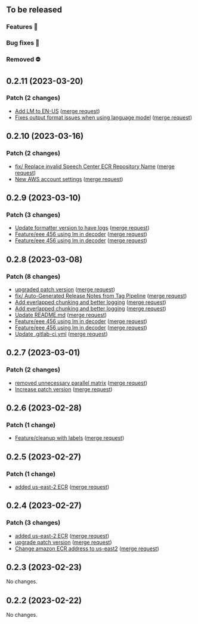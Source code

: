 ## To be released

### Features :tada:

### Bug fixes :bug:

### Removed :no_entry:

## 0.2.11 (2023-03-20)

### Patch (2 changes)

- [Add LM to EN-US](csr/asr4@de8bb1d3db15459b0eb6839a8a3dcb52966d5d66) ([merge request](csr/asr4!218))
- [Fixes output format issues when using language model](csr/asr4@9f603454ec4fb67744e86b3571183492c891b72f) ([merge request](csr/asr4!217))

## 0.2.10 (2023-03-16)

### Patch (2 changes)

- [fix/ Replace invalid Speech Center ECR Repository Name](csr/asr4@505e0ab906e916752e95cab50d96f3ddf3bb3e4b) ([merge request](csr/asr4!216))
- [New AWS account settings](csr/asr4@292b8448640801abbde6c4dffdce0bf4200a28f0) ([merge request](csr/asr4!214))

## 0.2.9 (2023-03-10)

### Patch (3 changes)

- [Update formatter version to have logs](csr/asr4@3ed1582c978f923943a68151c4dffb70b822fba5) ([merge request](csr/asr4!213))
- [Feature/eee 456 using lm in decoder](csr/asr4@79bd3e2915706740160421f4c6c4a8483a1eb0ed) ([merge request](csr/asr4!203))
- [Feature/eee 456 using lm in decoder](csr/asr4@7f48ade3d98fc26fc5747471882545a6fdf064ac) ([merge request](csr/asr4!203))

## 0.2.8 (2023-03-08)

### Patch (8 changes)

- [upgraded patch version](csr/asr4@6d3f65f5cef10c793ffe6a3079c4cd18d6d912cf) ([merge request](csr/asr4!208))
- [fix/ Auto-Generated Release Notes from Tag Pipeline](csr/asr4@b0f74dbbd10c59e98a27091d9169de3a85f76f4a) ([merge request](csr/asr4!206))
- [Add everlapped chunking and better logging](csr/asr4@6c2dd9b3f8e718ccd8e866217863c091cdac1282) ([merge request](csr/asr4!205))
- [Add everlapped chunking and better logging](csr/asr4@7cb3205bfd85b73dbbfaffee47fd2d3d4226b26c) ([merge request](csr/asr4!205))
- [Update README.md](csr/asr4@298f32a33815c86206c4d92c9e8af57a94d19ef7) ([merge request](csr/asr4!206))
- [Feature/eee 456 using lm in decoder](csr/asr4@79bd3e2915706740160421f4c6c4a8483a1eb0ed) ([merge request](csr/asr4!203))
- [Feature/eee 456 using lm in decoder](csr/asr4@7f48ade3d98fc26fc5747471882545a6fdf064ac) ([merge request](csr/asr4!203))
- [Update .gitlab-ci.yml](csr/asr4@c7b13d890832c84b3ec2be205c5822c322f045f4) ([merge request](csr/asr4!206))

## 0.2.7 (2023-03-01)

### Patch (2 changes)

- [removed unnecessary parallel matrix](csr/asr4@0cd660e4805073c3754f4fb196b804c9d465e9ee) ([merge request](csr/asr4!201))
- [Increase patch version](csr/asr4@353010c934631b7dbeee16be44628bd4cf0e1f40) ([merge request](csr/asr4!202))

## 0.2.6 (2023-02-28)

### Patch (1 change)

- [Feature/cleanup with labels](csr/asr4@36b9eab4d81bec7a35c53bf2a7404a36a1f8332e) ([merge request](csr/asr4!199))

## 0.2.5 (2023-02-27)

### Patch (1 change)

- [added us-east-2 ECR](csr/asr4@069d649d63a1a69d721f152edc45669040acb0f5) ([merge request](csr/asr4!196))

## 0.2.4 (2023-02-27)

### Patch (3 changes)

- [added us-east-2 ECR](csr/asr4@069d649d63a1a69d721f152edc45669040acb0f5) ([merge request](csr/asr4!196))
- [upgrade patch version](csr/asr4@b5a99104ecb8e4eb34870b82461ac75be6456d45) ([merge request](csr/asr4!194))
- [Change amazon ECR address to us-east2](csr/asr4@5fd0f6381a20e3472edbf6a9b8ab3aa9246c7fd8) ([merge request](csr/asr4!193))

## 0.2.3 (2023-02-23)

No changes.

## 0.2.2 (2023-02-22)

No changes.
